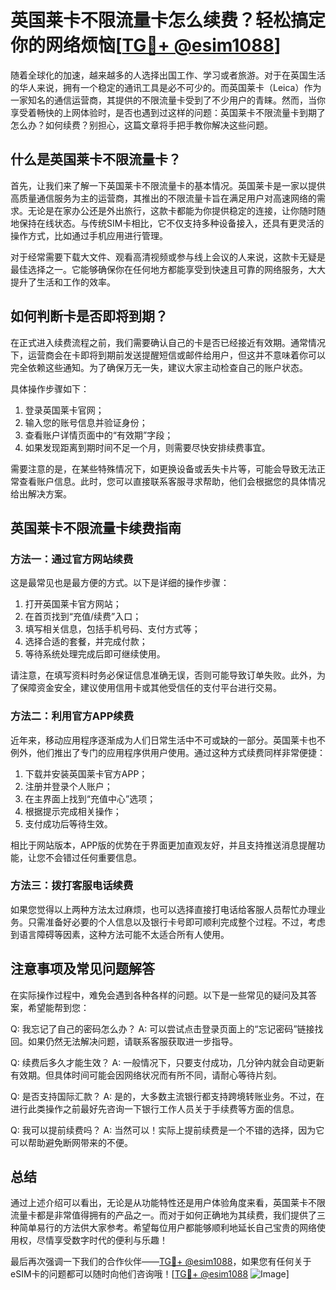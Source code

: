 # 英国莱卡不限流量卡怎么续费？轻松搞定你的网络烦恼[[TG💪+ @esim1088](https://t.me/s/esim1088)]

随着全球化的加速，越来越多的人选择出国工作、学习或者旅游。对于在英国生活的华人来说，拥有一个稳定的通讯工具是必不可少的。而英国莱卡（Leica）作为一家知名的通信运营商，其提供的不限流量卡受到了不少用户的青睐。然而，当你享受着畅快的上网体验时，是否也遇到过这样的问题：英国莱卡不限流量卡到期了怎么办？如何续费？别担心，这篇文章将手把手教你解决这些问题。

## 什么是英国莱卡不限流量卡？

首先，让我们来了解一下英国莱卡不限流量卡的基本情况。英国莱卡是一家以提供高质量通信服务为主的运营商，其推出的不限流量卡旨在满足用户对高速网络的需求。无论是在家办公还是外出旅行，这款卡都能为你提供稳定的连接，让你随时随地保持在线状态。与传统SIM卡相比，它不仅支持多种设备接入，还具有更灵活的操作方式，比如通过手机应用进行管理。

对于经常需要下载大文件、观看高清视频或参与线上会议的人来说，这款卡无疑是最佳选择之一。它能够确保你在任何地方都能享受到快速且可靠的网络服务，大大提升了生活和工作的效率。

## 如何判断卡是否即将到期？

在正式进入续费流程之前，我们需要确认自己的卡是否已经接近有效期。通常情况下，运营商会在卡即将到期前发送提醒短信或邮件给用户，但这并不意味着你可以完全依赖这些通知。为了确保万无一失，建议大家主动检查自己的账户状态。

具体操作步骤如下：
1. 登录英国莱卡官网；
2. 输入您的账号信息并验证身份；
3. 查看账户详情页面中的“有效期”字段；
4. 如果发现距离到期时间不足一个月，则需要尽快安排续费事宜。

需要注意的是，在某些特殊情况下，如更换设备或丢失卡片等，可能会导致无法正常查看账户信息。此时，您可以直接联系客服寻求帮助，他们会根据您的具体情况给出解决方案。

## 英国莱卡不限流量卡续费指南

### 方法一：通过官方网站续费
这是最常见也是最方便的方式。以下是详细的操作步骤：

1. 打开英国莱卡官方网站；
2. 在首页找到“充值/续费”入口；
3. 填写相关信息，包括手机号码、支付方式等；
4. 选择合适的套餐，并完成付款；
5. 等待系统处理完成后即可继续使用。

请注意，在填写资料时务必保证信息准确无误，否则可能导致订单失败。此外，为了保障资金安全，建议使用信用卡或其他受信任的支付平台进行交易。

### 方法二：利用官方APP续费
近年来，移动应用程序逐渐成为人们日常生活中不可或缺的一部分。英国莱卡也不例外，他们推出了专门的应用程序供用户使用。通过这种方式续费同样非常便捷：

1. 下载并安装英国莱卡官方APP；
2. 注册并登录个人账户；
3. 在主界面上找到“充值中心”选项；
4. 根据提示完成相关操作；
5. 支付成功后等待生效。

相比于网站版本，APP版的优势在于界面更加直观友好，并且支持推送消息提醒功能，让您不会错过任何重要信息。

### 方法三：拨打客服电话续费
如果您觉得以上两种方法太过麻烦，也可以选择直接打电话给客服人员帮忙办理业务。只需准备好必要的个人信息以及银行卡号即可顺利完成整个过程。不过，考虑到语言障碍等因素，这种方法可能不太适合所有人使用。

## 注意事项及常见问题解答

在实际操作过程中，难免会遇到各种各样的问题。以下是一些常见的疑问及其答案，希望能帮到您：

Q: 我忘记了自己的密码怎么办？
A: 可以尝试点击登录页面上的“忘记密码”链接找回。如果仍然无法解决问题，请联系客服获取进一步指导。

Q: 续费后多久才能生效？
A: 一般情况下，只要支付成功，几分钟内就会自动更新有效期。但具体时间可能会因网络状况而有所不同，请耐心等待片刻。

Q: 是否支持国际汇款？
A: 是的，大多数主流银行都支持跨境转账业务。不过，在进行此类操作之前最好先咨询一下银行工作人员关于手续费等方面的信息。

Q: 我可以提前续费吗？
A: 当然可以！实际上提前续费是一个不错的选择，因为它可以帮助避免断网带来的不便。

## 总结

通过上述介绍可以看出，无论是从功能特性还是用户体验角度来看，英国莱卡不限流量卡都是非常值得拥有的产品之一。而对于如何正确地为其续费，我们提供了三种简单易行的方法供大家参考。希望每位用户都能够顺利地延长自己宝贵的网络使用权，尽情享受数字时代的便利与乐趣！

最后再次强调一下我们的合作伙伴——[TG💪+ @esim1088](https://t.me/s/esim1088)，如果您有任何关于eSIM卡的问题都可以随时向他们咨询哦！[[TG💪+ @esim1088](https://t.me/s/esim1088) ![Image](https://i.postimg.cc/4NQfJmqS/Snipaste-2025-05-13-00-14-12.png)]